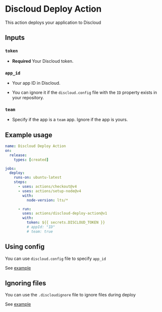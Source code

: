 # Discloud Deploy Action

This action deploys your application to Discloud

## Inputs

### `token`

- **Required** Your Discloud token.

### `app_id`

- Your app ID in Discloud.

- You can ignore it if the `discloud.config` file with the `ID` property exists in your repository.

### `team`

- Specify if the app is a `team` app. Ignore if the app is yours.

## Example usage

```yaml
name: Discloud Deploy Action
on:
  release:
    types: [created]

jobs:
  deploy:
    runs-on: ubuntu-latest
    steps:
      - uses: actions/checkout@v4
      - uses: actions/setup-node@v4
        with:
          node-version: lts/*

      - run: 
        uses: actions/discloud-deploy-action@v1
        with:
          token: ${{ secrets.DISCLOUD_TOKEN }}
          # appId: "ID"
          # team: true
```

## Using config

You can use `discloud.config` file to specify `app_id`

See [example](./discloud.config)

## Ignoring files

You can use the `.discloudignore` file to ignore files during deploy

See [example](./.discloudignore)
